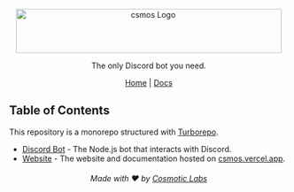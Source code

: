 <p align="center">
 <img src="https://github.com/CosmoticLabs/csmos/assets/50563138/e445c5d5-6095-40bc-8473-b9c4367855a1" width="480" height="80" alt="csmos Logo">
</p>

<p align="center">
  The only Discord bot you need.
</p>

<div align="center">
  <a href="https://csmos.vercel.app">Home</a> | <a href="https://csmos.vercel.app/docs">Docs</a>
</div>

## Table of Contents

This repository is a monorepo structured with [Turborepo](https://turbo.build/repo).

- [Discord Bot](https://github.com/CosmoticLabs/csmos/tree/main/apps/bot) - The Node.js bot that interacts with Discord.
- [Website](https://github.com/CosmoticLabs/csmos/tree/main/apps/web) - The website and documentation hosted on [csmos.vercel.app](https://csmos.vercel.app).

<h6 align="center">Made with ❤️ by <a href="https://github.com/CosmoticLabs">Cosmotic Labs</a></h6>
